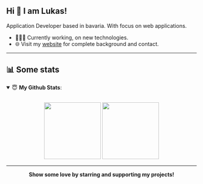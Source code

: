 ## Hi 👋 I am Lukas!

Application Developer based in bavaria. With focus on web applications.

- 👨🏽‍💻 Currently working, on new technologies. 
- 🌐 Visit my [website](https://asteragos.de/) for complete background and contact.

---

## 📊 Some stats

<details open>
 <summary> 😇 <b>My Github Stats</b>: </summary>
<br>
<p align = "center">
  <img height="150em" src="https://github-readme-stats.vercel.app/api/?username=asteragos&show_icons=true&theme=onedark&count_private=true&include_all_commits=true" />
  <img height="150em" src="https://github-readme-stats.vercel.app/api/top-langs?username=asteragos&show_icons=true&theme=onedark&count_private=true&layout=compact&hide=java,html" />
</p>
</details>

---

<p align = "center">
 <b>Show some love by starring and supporting my projects!</b>
</p>